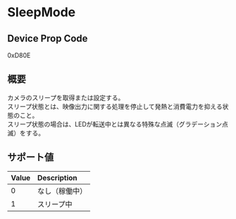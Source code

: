 # SleepMode

## Device Prop Code

0xD80E

## 概要

カメラのスリープを取得または設定する。<BR>
スリープ状態とは、映像出力に関する処理を停止して発熱と消費電力を抑える状態のこと。<BR>
スリープ状態の場合は、LEDが転送中とは異なる特殊な点滅（グラデーション点滅）をする。

## サポート値

| Value | Description |
|:---|:---|
| 0 | なし（稼働中） |
| 1 | スリープ中 |

